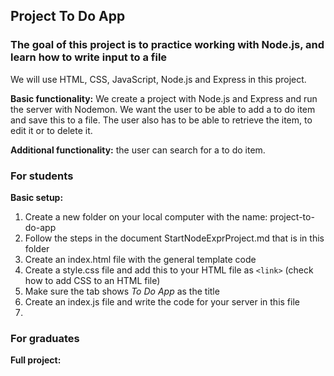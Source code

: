 ## Project To Do App

### The goal of this project is to practice working with Node.js, and learn how to write input to a file

We will use HTML, CSS, JavaScript, Node.js and Express in this project.

**Basic functionality:**
We create a project with Node.js and Express and run the server with Nodemon. We want the user to be able to add a to do item and save this to a file. The user also has to be able to retrieve the item, to edit it or to delete it.

**Additional functionality:** the user can search for a to do item.

### For students

**Basic setup:**  

1. Create a new folder on your local computer with the name: project-to-do-app
1. Follow the steps in the document StartNodeExprProject.md that is in this folder
1. Create an index.html file with the general template code
1. Create a style.css file and add this to your HTML file as `<link>` (check how to add CSS to an HTML file)
1. Make sure the tab shows *To Do App* as the title
1. Create an index.js file and write the code for your server in this file
1. 

### For graduates

**Full project:**